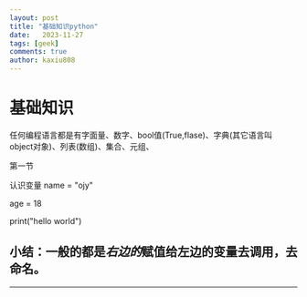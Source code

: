 ```yaml
---
layout: post
title: "基础知识python"
date:   2023-11-27
tags: [geek]
comments: true
author: kaxiu808  
---
```

# 基础知识

任何编程语言都是有字面量、数字、bool值(True,flase)、字典(其它语言叫 object对象)、列表(数组)、集合、元组、

第一节

认识变量
name = "ojy"

age = 18

print("hello world")

小结：一般的都是*右边的*赋值给左边的变量去调用，去命名。
--
-----



<!--stackedit_data:
eyJoaXN0b3J5IjpbMjA3MDUwMTM4NywxNjY1MTE2NDg0LDIwOT
Y3MDk5NjEsLTEzMDMwMDE5MTNdfQ==
-->